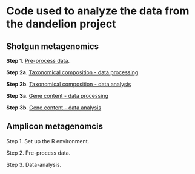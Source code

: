 # Code used to analyze the data from the dandelion project

## Shotgun metagenomics

**Step 1**. [Pre-process data](/shotgun/1_preprocess.md).

**Step 2a**. [Taxonomical composition - data processing](/shotgun/2_kraken.md)

**Step 2b**. [Taxonomical composition - data analysis](/shotgun/2_kraken.md)

**Step 3a**. [Gene content - data processing](/shotgun/3_functional_analysis.md)

**Step 3b**. [Gene content - data analysis](/shotgun/3_functional_analysis.md)

## Amplicon metagenomcis

Step 1. Set up the R environment.

Step 2. Pre-process data.

Step 3. Data-analysis.
